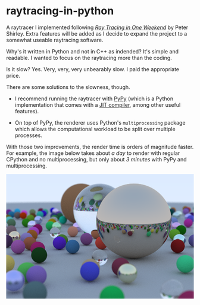 # raytracing-in-python

A raytracer I implemented following [_Ray Tracing in One Weekend_](https://raytracing.github.io/books/RayTracingInOneWeekend.html) by Peter Shirley.
Extra features will be added as I decide to expand the project to a somewhat useable raytracing software.

Why's it written in Python and not in C++ as indended? It's simple and readable. I wanted to focus on the raytracing more than the coding.

Is it slow? Yes. Very, very, very unbearably slow. I paid the appropriate price.

There are some solutions to the slowness, though.
- I recommend running the raytracer with [PyPy](https://www.pypy.org/) (which is a Python implementation that comes with a [JIT compiler](https://en.wikipedia.org/wiki/Just-in-time_compilation), among other useful features).

- On top of PyPy, the renderer uses Python's `multiprocessing` package which allows the computational workload to be split over multiple processes.

With those two improvements, the render time is orders of magnitude faster. For example, the image below takes about *a day* to render with regular CPython and no multiprocessing, but only about *3 minutes* with PyPy and multiprocessing.

![demo](https://github.com/SeanJxie/raytracing-in-python/blob/main/out.png)

